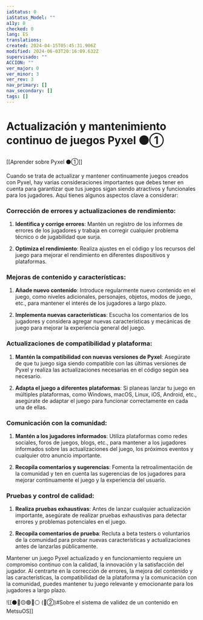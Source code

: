 ```yaml
---
iaStatus: 0
iaStatus_Model: ""
a11y: 0
checked: 0
lang: ES
translations: 
created: 2024-04-15T05:45:31.906Z
modified: 2024-06-03T20:16:09.632Z
supervisado: ""
ACCION: ""
ver_major: 0
ver_minor: 3
ver_rev: 3
nav_primary: []
nav_secondary: []
tags: []
---
```

# Actualización y mantenimiento continuo de juegos Pyxel ⚫①

[[Aprender sobre Pyxel  ⚫①]]

Cuando se trata de actualizar y mantener continuamente juegos creados con Pyxel, hay varias consideraciones importantes que debes tener en cuenta para garantizar que tus juegos sigan siendo atractivos y funcionales para los jugadores. Aquí tienes algunos aspectos clave a considerar:

### Corrección de errores y actualizaciones de rendimiento:

1. **Identifica y corrige errores**: Mantén un registro de los informes de errores de los jugadores y trabaja en corregir cualquier problema técnico o de jugabilidad que surja.

2. **Optimiza el rendimiento**: Realiza ajustes en el código y los recursos del juego para mejorar el rendimiento en diferentes dispositivos y plataformas.

### Mejoras de contenido y características:

1. **Añade nuevo contenido**: Introduce regularmente nuevo contenido en el juego, como niveles adicionales, personajes, objetos, modos de juego, etc., para mantener el interés de los jugadores a largo plazo.

2. **Implementa nuevas características**: Escucha los comentarios de los jugadores y considera agregar nuevas características y mecánicas de juego para mejorar la experiencia general del juego.

### Actualizaciones de compatibilidad y plataforma:

1. **Mantén la compatibilidad con nuevas versiones de Pyxel**: Asegúrate de que tu juego siga siendo compatible con las últimas versiones de Pyxel y realiza las actualizaciones necesarias en el código según sea necesario.

2. **Adapta el juego a diferentes plataformas**: Si planeas lanzar tu juego en múltiples plataformas, como Windows, macOS, Linux, iOS, Android, etc., asegúrate de adaptar el juego para funcionar correctamente en cada una de ellas.

### Comunicación con la comunidad:

1. **Mantén a los jugadores informados**: Utiliza plataformas como redes sociales, foros de juegos, blogs, etc., para mantener a los jugadores informados sobre las actualizaciones del juego, los próximos eventos y cualquier otro anuncio importante.

2. **Recopila comentarios y sugerencias**: Fomenta la retroalimentación de la comunidad y ten en cuenta las sugerencias de los jugadores para mejorar continuamente el juego y la experiencia del usuario.

### Pruebas y control de calidad:

1. **Realiza pruebas exhaustivas**: Antes de lanzar cualquier actualización importante, asegúrate de realizar pruebas exhaustivas para detectar errores y problemas potenciales en el juego.

2. **Recopila comentarios de prueba**: Recluta a beta testers o voluntarios de la comunidad para probar nuevas características y actualizaciones antes de lanzarlas públicamente.

Mantener un juego Pyxel actualizado y en funcionamiento requiere un compromiso continuo con la calidad, la innovación y la satisfacción del jugador. Al centrarte en la corrección de errores, la mejora del contenido y las características, la compatibilidad de la plataforma y la comunicación con la comunidad, puedes mantener tu juego relevante y emocionante para los jugadores a largo plazo.

![[⚫🔴🟡🟢🔵⚪ (🔴②)#Sobre el sistema de validez de un contenido en MetsuOS]]